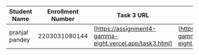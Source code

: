 | Student Name | Enrollment Number | Task 3 URL | Task 4 URL  | GitHub Repository URL |
|---|---|---|---|---|
| pranjal pandey  |  2203031080144 | [https://assignment4-gamma-eight.vercel.app/task3.html] | [https://assignment4-gamma-eight.vercel.app/task4.html] |[https://github.com/Pranjallpandey1504/assignment4]|
